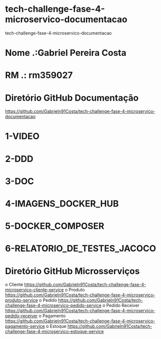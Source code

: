 # tech-challenge-fase-4-microservico-documentacao
tech-challenge-fase-4-microservico-documentacao


# Nome .:Gabriel Pereira Costa 
# RM .: rm359027 


# Diretório GitHub Documentação  
https://github.com/Gabrieln91Costa/tech-challenge-fase-4-microservico-documentacao 
# 1-VIDEO 
# 2-DDD 
# 3-DOC 
# 4-IMAGENS_DOCKER_HUB 
# 5-DOCKER_COMPOSER 
# 6-RELATORIO_DE_TESTES_JACOCO 


# Diretório GitHub Microsserviços 
o Cliente 
https://github.com/Gabrieln91Costa/tech-challenge-fase-4-microservico-cliente-service 
o Produto  
https://github.com/Gabrieln91Costa/tech-challenge-fase-4-microservico-produto-service 
o Pedido 
https://github.com/Gabrieln91Costa/tech-challenge-fase-4-microservico-pedido-service 
o Pedido Receiver  
https://github.com/Gabrieln91Costa/tech-challenge-fase-4-microservico-pedido-receiver 
o Pagamento  
https://github.com/Gabrieln91Costa/tech-challenge-fase-4-microservico-pagamento-service 
o Estoque 
https://github.com/Gabrieln91Costa/tech-challenge-fase-4-microservico-estoque-service